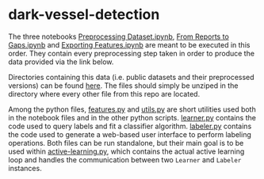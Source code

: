 # dark-vessel-detection

The three notebooks [Preprocessing Dataset.ipynb](https://github.com/BaudouinG/dark-vessel-detection/blob/main/Preprocessing%20Dataset.ipynb), [From Reports to Gaps.ipynb](https://github.com/BaudouinG/dark-vessel-detection/blob/main/From%20Reports%20to%20Gaps.ipynb) and [Exporting Features.ipynb](https://github.com/BaudouinG/dark-vessel-detection/blob/main/Exporting%20Features.ipynb) are meant to be executed in this order. They contain every preprocessing step taken in order to produce the data provided via the link below.

Directories containing this data (i.e. public datasets and their preprocessed versions) can be found [here](https://drive.google.com/drive/folders/16ZEAF-vIBSBwkOqhaQ16HKy5tMIsSuak?usp=drive_link). The files should simply be unziped in the directory where every other file from this repo are located.

Among the python files, [features.py](https://github.com/BaudouinG/dark-vessel-detection/blob/main/features.py) and [utils.py](https://github.com/BaudouinG/dark-vessel-detection/blob/main/utils.py) are short utilities used both in the notebook files and in the other python scripts. [learner.py](https://github.com/BaudouinG/dark-vessel-detection/blob/main/learner.py) contains the code used to query labels and fit a classifier algorithm. [labeler.py](https://github.com/BaudouinG/dark-vessel-detection/blob/main/labeler.py) contains the code used to generate a web-based user interface to perform labeling operations. Both files can be run standalone, but their main goal is to be used within [active-learning.py](https://github.com/BaudouinG/dark-vessel-detection/blob/main/active-learning.py), which contains the actual active learning loop and handles the communication between two `Learner` and `Labeler` instances.
